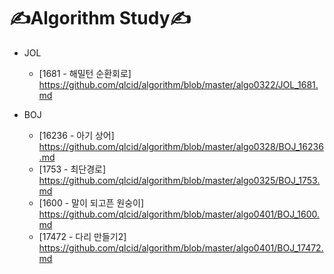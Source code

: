 # ✍Algorithm Study✍


* JOL
  * [1681 - 해밀턴 순환회로] https://github.com/qlcid/algorithm/blob/master/algo0322/JOL_1681.md

* BOJ
  * [16236 - 아기 상어] https://github.com/qlcid/algorithm/blob/master/algo0328/BOJ_16236.md
  * [1753 - 최단경로] https://github.com/qlcid/algorithm/blob/master/algo0325/BOJ_1753.md
  * [1600 - 말이 되고픈 원숭이] https://github.com/qlcid/algorithm/blob/master/algo0401/BOJ_1600.md
  * [17472 - 다리 만들기2] https://github.com/qlcid/algorithm/blob/master/algo0401/BOJ_17472.md
  